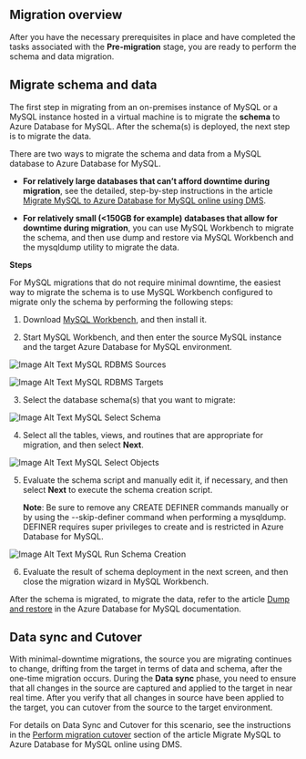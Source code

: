 ## Migration overview

After you have the necessary prerequisites in place and have completed the tasks associated with the **Pre-migration** stage, you are ready to perform the schema and data migration.

## Migrate schema and data

The first step in migrating from an on-premises instance of MySQL or a MySQL instance hosted in a virtual machine is to migrate the **schema** to Azure Database for MySQL. After the schema(s) is deployed, the next step is to migrate the data.

There are two ways to migrate the schema and data from a MySQL database to Azure Database for MySQL.

- **For relatively large databases that can’t afford downtime during migration**, see the detailed, step-by-step instructions in the article [Migrate MySQL to Azure Database for MySQL online using DMS](https://docs.microsoft.com/azure/dms/tutorial-mysql-azure-mysql-online).

- **For relatively small (<150GB for example) databases that allow for downtime during migration**, you can use MySQL Workbench to migrate the schema, and then use dump and restore via MySQL Workbench and the mysqldump utility to migrate the data.

**Steps**

For MySQL migrations that do not require minimal downtime, the easiest way to migrate the schema is to use MySQL Workbench configured to migrate only the schema by performing the following steps:

1. Download [MySQL Workbench](https://www.mysql.com/products/workbench/), and then install it.

2. Start MySQL Workbench, and then enter the source MySQL instance and the target Azure Database for MySQL environment.

  ![Image Alt Text MySQL RDBMS Sources](https://mpbdevcontent.azureedge.net/Images/scenario-assets/mysql-to-azuremysql/1-mysql_RDBMS_Sources.png)

  ![Image Alt Text MySQL RDBMS Targets](https://mpbdevcontent.azureedge.net/Images/scenario-assets/mysql-to-azuremysql/2-mysql_RDBMS_Targets.png)

3. Select the database schema(s) that you want to migrate:

  ![Image Alt Text MySQL Select Schema](https://mpbdevcontent.azureedge.net/Images/scenario-assets/mysql-to-azuremysql/3_mysql_select_schema.png)

4. Select all the tables, views, and routines that are appropriate for migration, and then select **Next**.

  ![Image Alt Text MySQL Select Objects](https://mpbdevcontent.azureedge.net/Images/scenario-assets/mysql-to-azuremysql/4-mysql_select_objects.png)

5. Evaluate the schema script and manually edit it, if necessary, and then select **Next** to execute the schema creation script.

    **Note**: Be sure to remove any CREATE DEFINER commands manually or by using the --skip-definer command when performing a mysqldump. DEFINER requires super privileges to create and is restricted in Azure Database for MySQL.

  ![Image Alt Text MySQL Run Schema Creation](https://mpbdevcontent.azureedge.net/Images/scenario-assets/mysql-to-azuremysql/5-mysql_run_schema_creation.png)

6. Evaluate the result of schema deployment in the next screen, and then close the migration wizard in MySQL Workbench.

After the schema is migrated, to migrate the data, refer to the article [Dump and restore](https://docs.microsoft.com/azure/mysql/concepts-migrate-dump-restore) in the Azure Database for MySQL documentation.

## Data sync and Cutover

With minimal-downtime migrations, the source you are migrating continues to change, drifting from the target in terms of data and schema, after the one-time migration occurs. During the **Data sync** phase, you need to ensure that all changes in the source are captured and applied to the target in near real time. After you verify that all changes in source have been applied to the target, you can cutover from the source to the target environment.

For details on Data Sync and Cutover for this scenario, see the instructions in the [Perform migration cutover](https://docs.microsoft.com/azure/dms/tutorial-mysql-azure-mysql-online#perform-migration-cutover) section of the article Migrate MySQL to Azure Database for MySQL online using DMS.
